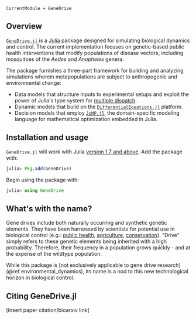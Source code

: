```@meta
CurrentModule = GeneDrive
```
## Overview

[`GeneDrive.jl`](https://github.com/vnvasquez/GeneDrive.jl) is a [Julia](https://julialang.org) package designed for simulating biological dynamics and control. The current implementation focuses on genetic-based public health interventions that modify populations of disease vectors, including mosquitoes of the *Aedes* and *Anopheles* genera.

The package furnishes a three-part framework for building and analyzing simulations wherein metapopulations are subject to anthropogenic and environmental change:
* Data models that structure inputs to experimental setups and exploit the power of Julia's type system for [multiple dispatch](https://docs.julialang.org/en/v1/manual/methods/).
* Dynamic models that build on the [`DifferentialEquations.jl`](https://diffeq.sciml.ai/stable/) platform.
* Decision models that employ [`JuMP.jl`](https://jump.dev/JuMP.jl/stable/), the domain-specific modeling language for mathematical optimization embedded in Julia.

## Installation and usage

`GeneDrive.jl` will work with Julia [version 1.7 and above](https://julialang.org/downloads/). Add the package with:

```julia
julia> Pkg.add(GeneDrive)
```

Begin using the package with:
```julia
julia> using GeneDrive
```

## What's with the name?

Gene drives include both naturally occurring and synthetic genetic elements. They have been harnessed by scientists for potential use in biological control (e.g.: [public health](https://royalsocietypublishing.org/doi/10.1098/rstb.2019.0803), [agriculture](https://royalsocietypublishing.org/doi/10.1098/rspb.2019.1515), [conservation](https://royalsocietypublishing.org/doi/10.1098/rspb.2019.1606)). "Drive" simply refers to these genetic elements being inherited with a high probability. Therefore, their frequency in a population grows quickly - and at the expense of the wildtype population.

While this package is [not exclusively applicable to gene drive research](@ref environmental_dynamics), its name is a nod to this new technological horizon in biological control.

## Citing GeneDrive.jl

[Insert paper citation/bioarxiv link]
